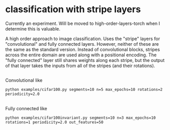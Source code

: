 # classification with stripe layers
Currently an experiment.  Will be moved to high-order-layers-torch when I determine this is valuable.

A high order approach to image classification.  Uses the "stripe" layers for "convolutional" and
fully connected layers.  However, neither of these are the same as the standard version.  Instead
of convolutional blocks, stripes across the entire domain are used along with a positional encoding.
The "fully connected" layer still shares weights along each stripe, but the output of that layer takes
the inputs from all of the stripes (and their rotations).

##
Convolutional like
```
python examples/cifar100.py segments=10 n=5 max_epochs=10 rotations=2 periodicity=2.0
```
##
Fully connected like
```
python examples/cifar100invariant.py segments=10 n=3 max_epochs=10 rotations=1 periodicity=2.0 out_features=50
```
